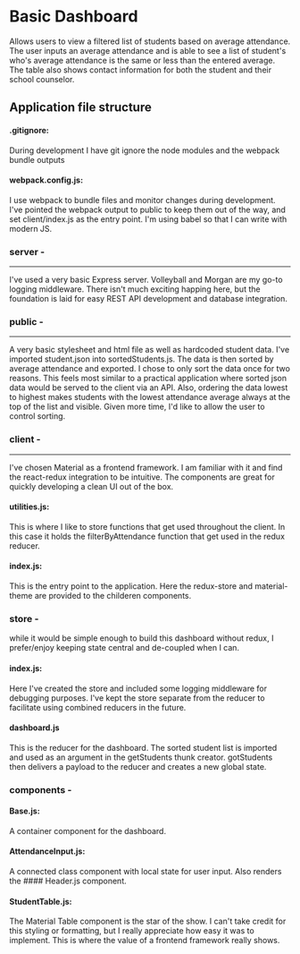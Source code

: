 # Basic Dashboard

Allows users to view a filtered list of students based on average attendance.
The user inputs an average attendance and is able to see a list of student's who's average attendance is the same or less than the entered average.
The table also shows contact information for both the student and their school counselor.

## Application file structure

#### .gitignore:
During development I have git ignore the node modules and the webpack bundle outputs

#### webpack.config.js:
I use webpack to bundle files and monitor changes during development. I've pointed the webpack output to public to keep them out of the way, and set client/index.js as the entry point. I'm using babel so that I can write with modern JS.

### server -
***
I've used a very basic Express server. Volleyball and Morgan are my go-to logging middleware. There isn't much exciting happing here, but the foundation is laid for easy REST API development and database integration.

### public -
***
A very basic stylesheet and html file as well as hardcoded student data. I've imported student.json into sortedStudents.js. The data is then sorted by average attendance and exported. I chose to only sort the data once for two reasons. This feels most similar to a practical application where sorted json data would be served to the client via an API. Also, ordering the data lowest to highest makes students with the lowest attendance average always at the top of the list and visible. Given more time, I'd like to allow the user to control sorting.  

### client -
***
  I've chosen Material as a frontend framework. I am familiar with it and find the react-redux integration to be intuitive. The components are great for quickly developing a clean UI out of the box.
  #### utilities.js:
  This is where I like to store functions that get used throughout the client. In this case it holds the filterByAttendance function that get used in the redux reducer.
  #### index.js:
  This is the entry point to the application. Here the redux-store and material-theme are provided to the childeren components.
  ### store -
  while it would be simple enough to build this dashboard without redux, I prefer/enjoy keeping state central and de-coupled when I can.
  #### index.js:
  Here I've created the store and included some logging middleware for debugging purposes. I've kept the store separate from the reducer to facilitate using combined reducers in the future.
  #### dashboard.js
  This is the reducer for the dashboard. The sorted student list is imported and used as an argument in the getStudents thunk creator. gotStudents then delivers a payload to the reducer and creates a new global state.
  ### components - 
  #### Base.js:
  A container component for the dashboard.
  #### AttendanceInput.js:
  A connected class component with local state for user input. Also renders the #### Header.js component.
  #### StudentTable.js:
  The Material Table component is the star of the show. I can't take credit for this styling or formatting, but I really appreciate how easy it was to implement. This is where the value of a frontend framework really shows.
